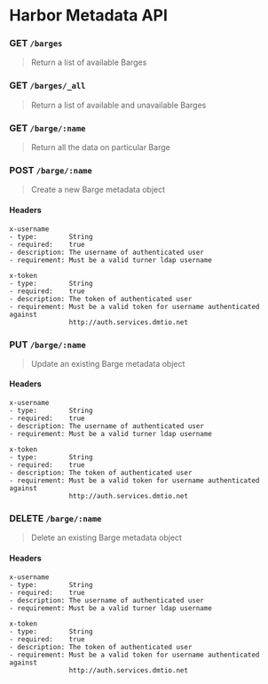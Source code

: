 # Harbor Metadata API

### GET `/barges`

> Return a list of available Barges


### GET `/barges/_all`

> Return a list of available and unavailable Barges


### GET `/barge/:name`

> Return all the data on particular Barge


### POST `/barge/:name`

> Create a new Barge metadata object

#### Headers

```
x-username
- type:        String
- required:    true
- description: The username of authenticated user
- requirement: Must be a valid turner ldap username

x-token
- type:        String
- required:    true
- description: The token of authenticated user
- requirement: Must be a valid token for username authenticated against
               http://auth.services.dmtio.net
```


### PUT `/barge/:name`

> Update an existing Barge metadata object

#### Headers

```
x-username
- type:        String
- required:    true
- description: The username of authenticated user
- requirement: Must be a valid turner ldap username

x-token
- type:        String
- required:    true
- description: The token of authenticated user
- requirement: Must be a valid token for username authenticated against
               http://auth.services.dmtio.net
```


### DELETE `/barge/:name`

> Delete an existing Barge metadata object

#### Headers

```
x-username
- type:        String
- required:    true
- description: The username of authenticated user
- requirement: Must be a valid turner ldap username

x-token
- type:        String
- required:    true
- description: The token of authenticated user
- requirement: Must be a valid token for username authenticated against
               http://auth.services.dmtio.net
```
